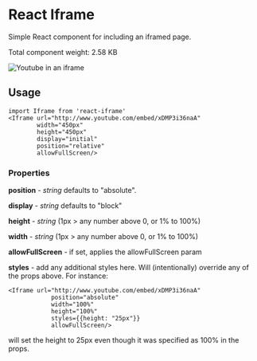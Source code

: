 # React Iframe

Simple React component for including an iframed page.

Total component weight: 2.58 KB

![Youtube in an iframe](screenshot.PNG)

## Usage

    import Iframe from 'react-iframe'
    <Iframe url="http://www.youtube.com/embed/xDMP3i36naA"
            width="450px"
            height="450px"
            display="initial"
            position="relative"
            allowFullScreen/>
            
### Properties

**position** - *string* defaults to "absolute".

**display** - *string* defaults to "block"

**height** - *string* (1px > any number above 0, or 1% to 100%)

**width** - *string* (1px > any number above 0, or 1% to 100%)

**allowFullScreen** - if set, applies the allowFullScreen param

**styles** - add any additional styles here. Will (intentionally) override any of the props 
above. For instance:

    <Iframe url="http://www.youtube.com/embed/xDMP3i36naA"
                position="absolute"
                width="100%"
                height="100%"
                styles={{height: "25px"}}
                allowFullScreen/>

will set the height to 25px even though it was specified as 100% in the props.
